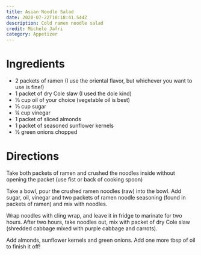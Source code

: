 ```yaml
---
title: Asian Noodle Salad
date: 2020-07-22T18:18:41.544Z
description: Cold ramen noodle salad
credit: Michele Jafri
category: Appetizer
---
```

# Ingredients

* 2 packets of ramen (I use the oriental flavor, but whichever you want to use is fine!)
* 1 packet of dry Cole slaw (I used the dole kind) 
* ⅓ cup oil of your choice (vegetable oil is best) 
* ⅓ cup sugar 
* ¼ cup vinegar 
* 1 packet of sliced almonds 
* 1 packet of seasoned sunflower kernels
* ½ green onions chopped 

# Directions

Take both packets of ramen and crushed the noodles inside without opening the packet (use fist or back of cooking spoon) 

Take a bowl, pour the crushed ramen noodles (raw) into the bowl. Add sugar, oil, vinegar and  two packets of ramen noodle seasoning (found in packets of ramen) and mix with noodles.

Wrap noodles with cling wrap, and leave it in fridge to marinate for two hours. After two hours, take noodles out, mix with packet of dry Cole slaw (shredded cabbage mixed with purple cabbage and carrots).

Add almonds, sunflower kernels and green onions. Add one more tbsp of oil to finish it off!